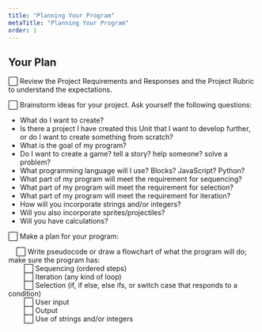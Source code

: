 ```yaml
---
title: "Planning Your Program"
metaTitle: "Planning Your Program"
order: 1
---
```


## Your Plan

:white_large_square: Review the Project Requirements and Responses and the Project Rubric to understand the expectations.

:white_large_square: Brainstorm ideas for your project. Ask yourself the following questions:

* What do I want to create?
* Is there a project I have created this Unit that I want to develop further, or do I want to create something from scratch? 
* What is the goal of my program?
* Do I want to create a game? tell a story? help someone? solve a problem?
* What programming language will I use? Blocks? JavaScript? Python?
* What part of my program will meet the requirement for sequencing?
* What part of my program will meet the requirement for selection?
* What part of my program will meet the requirement for iteration?
* How will you incorporate strings and/or integers?
* Will you also incorporate sprites/projectiles?
* Will you have calculations?

:white_large_square: Make a plan for your program:

&nbsp;&nbsp;&nbsp;&nbsp;:white_large_square: Write pseudocode or draw a flowchart of what the program will do; make sure the program has:<br/>
&nbsp;&nbsp;&nbsp;&nbsp;&nbsp;&nbsp;&nbsp;&nbsp;:white_large_square: Sequencing (ordered steps)<br/>
&nbsp;&nbsp;&nbsp;&nbsp;&nbsp;&nbsp;&nbsp;&nbsp;:white_large_square: Iteration (any kind of loop)<br/>
&nbsp;&nbsp;&nbsp;&nbsp;&nbsp;&nbsp;&nbsp;&nbsp;:white_large_square: Selection (if, if else, else ifs, or switch case that responds to a condition)<br/>
&nbsp;&nbsp;&nbsp;&nbsp;&nbsp;&nbsp;&nbsp;&nbsp;:white_large_square: User input<br/>
&nbsp;&nbsp;&nbsp;&nbsp;&nbsp;&nbsp;&nbsp;&nbsp;:white_large_square: Output<br/>
&nbsp;&nbsp;&nbsp;&nbsp;&nbsp;&nbsp;&nbsp;&nbsp;:white_large_square: Use of strings and/or integers<br/>
